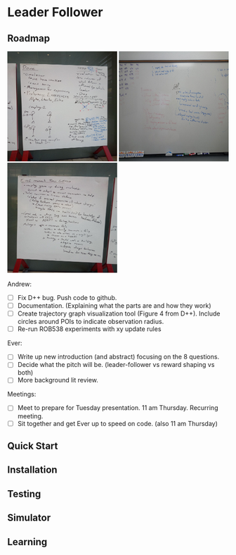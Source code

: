 Leader Follower
=====

## Roadmap

<img src="docs/simulator.jpg" alt="simulator" width="250" height="250">

<img src="docs/gap.jpg" alt="gap" width="250" height="250">

<img src="docs/ever_post_gecco.jpg" alt="Ever Post GECCO" width="250" height="250">

Andrew:

-[ ] Fix D++ bug. Push code to github. 
-[ ] Documentation. (Explaining what the parts are and how they work)
-[ ] Create trajectory graph visualization tool (Figure 4 from D++). Include circles around POIs to indicate observation radius. 
-[ ] Re-run ROB538 experiments with xy update rules

Ever:
-[ ] Write up new introduction (and abstract) focusing on the 8 questions. 
-[ ] Decide what the pitch will be. (leader-follower vs reward shaping vs both)
-[ ] More background lit review.

Meetings:
-[ ] Meet to prepare for Tuesday presentation. 11 am Thursday. Recurring meeting. 
-[ ] Sit together and get Ever up to speed on code. (also 11 am Thursday)

## Quick Start

## Installation

## Testing

## Simulator

## Learning
